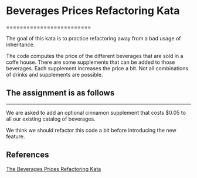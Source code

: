 # Beverages Prices Refactoring Kata
=========================

The goal of this kata is to practice refactoring away from a bad usage of inheritance.

The code computes the price of the different beverages that are sold in a coffe house. There are some supplements that can be added to those beverages. Each supplement increases the price a bit. Not all combinations of drinks and supplements are possible.

## The assignment is as follows
----------------------------

We are asked to add an optional cinnamon supplement that costs $0.05 to all our existing catalog of beverages. 

We think we should refactor this code a bit before introducing the new feature.

## References
[The Beverages Prices Refactoring Kata](https://garajeando.blogspot.com/2019/04/the-beverages-prices-refactoring-kata.html)

